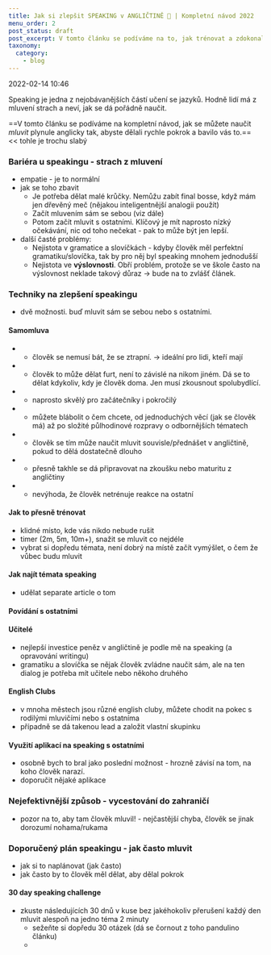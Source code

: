 ```yaml
---
title: Jak si zlepšit SPEAKING v ANGLIČTINĚ 📣 | Kompletní návod 2022
menu_order: 2
post_status: draft
post_excerpt: V tomto článku se podíváme na to, jak trénovat a zdokonalit speaking v angličtině.
taxonomy:
  category:
    - blog
---
```

2022-02-14 10:46

Speaking je jedna z nejobávanějších částí učení se jazyků. Hodně lidí má z mluvení strach a neví, jak se dá pořádně naučit. 

==V tomto článku se podíváme na kompletní návod, jak se můžete naučit *mluvit* plynule anglicky tak, abyste dělali rychle pokrok a bavilo vás to.== << tohle je trochu slabý

### Bariéra u speakingu - strach z mluvení
- empatie - je to normální
- jak se toho zbavit
	- Je potřeba dělat malé krůčky. Nemůžu zabít final bosse, když mám jen dřevěný meč (nějakou inteligentnější analogii použít)
	- Začít mluvením sám se sebou (viz dále)
	- Potom začít mluvit s ostatními. Klíčový je mít naprosto nízký očekávání, nic od toho nečekat - pak to může být jen lepší.
- další časté problémy:
	- Nejistota v gramatice a slovíčkách - kdyby člověk měl perfektní gramatiku/slovíčka, tak by pro něj byl speaking mnohem jednodušší
	- Nejistota ve **výslovnosti**. Obří problém, protože se ve škole často na výslovnost neklade takový důraz -> bude na to zvlášť článek.

### Techniky na zlepšení speakingu
- dvě možnosti. buď mluvit sám se sebou nebo s ostatními.

#### Samomluva
- + člověk se nemusí bát, že se ztrapní. -> ideální pro lidi, kteří mají
- + člověk to může dělat furt, není to závislé na nikom jiném. Dá se to dělat kdykoliv, kdy je člověk doma. Jen musí zkousnout spolubydlící.
- + naprosto skvělý pro začátečníky i pokročilý
- + můžete blábolit o čem chcete, od jednoduchých věcí (jak se člověk má) až po složité půlhodinové rozpravy o odbornějších tématech
- + člověk se tím může naučit mluvit souvisle/přednášet v angličtině, pokud to dělá dostatečně dlouho
- + přesně takhle se dá připravovat na zkoušku nebo maturitu z angličtiny
- - nevýhoda, že člověk netrénuje reakce na ostatní

#### Jak to přesně trénovat
- klidné místo, kde vás nikdo nebude rušit
- timer (2m, 5m, 10m+), snažit se mluvit co nejdéle
- vybrat si dopředu témata, není dobrý na místě začít vymýšlet, o čem že vůbec budu mluvit

#### Jak najít témata speaking
- udělat separate article o tom

#### Povídání s ostatními
#### Učitelé
- nejlepší investice peněz v angličtině je podle mě na speaking (a opravování writingu)
- gramatiku a slovíčka se nějak člověk zvládne naučit sám, ale na ten dialog je potřeba mít učitele nebo někoho druhého

#### English Clubs
- v mnoha městech jsou různé english cluby, můžete chodit na pokec s rodilými mluvičími nebo s ostatníma
- případně se dá takenou lead a založit vlastní skupinku

#### Využití aplikací na speaking s ostatními
- osobně bych to bral jako poslední možnost - hrozně závisí na tom, na koho člověk narazí.
- doporučit nějaké aplikace

### Nejefektivnější způsob - vycestování do zahraničí
- pozor na to, aby tam člověk mluvil! - nejčastější chyba, člověk se jinak dorozumí nohama/rukama

### Doporučený plán speakingu - jak často mluvit
- jak si to naplánovat (jak často)
- jak často by to člověk měl dělat, aby dělal pokrok

#### 30 day speaking challenge
- zkuste následujících 30 dnů v kuse bez jakéhokoliv přerušení každý den mluvit alespoň na jedno téma 2 minuty
	- sežeňte si dopředu 30 otázek (dá se čornout z toho pandulino článku)
	- 
